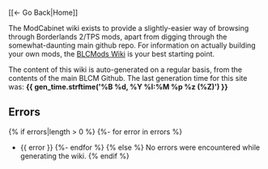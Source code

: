 [[← Go Back|Home]]

The ModCabinet wiki exists to provide a slightly-easier way of browsing through
Borderlands 2/TPS mods, apart from digging through the somewhat-daunting main
github repo.  For information on actually building your own mods, the [BLCMods
Wiki](https://github.com/BLCM/BLCMods/wiki) is your best starting point.

The content of this wiki is auto-generated on a regular basis, from
the contents of the main BLCM Github.  The last generation time for
this site was: **{{ gen_time.strftime('%B %d, %Y %I:%M %p %z (%Z)') }}**

## Errors

{% if errors|length > 0 %}
{%- for error in errors %}
- {{ error }}
{%- endfor %}
{% else %}
No errors were encountered while generating the wiki.
{% endif %}
